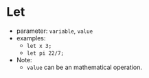 # Let
- parameter: `variable`, `value`
- examples:
    - `let x 3;`
    - `let pi 22/7;`
- Note:
    - `value` can be an mathematical operation.
